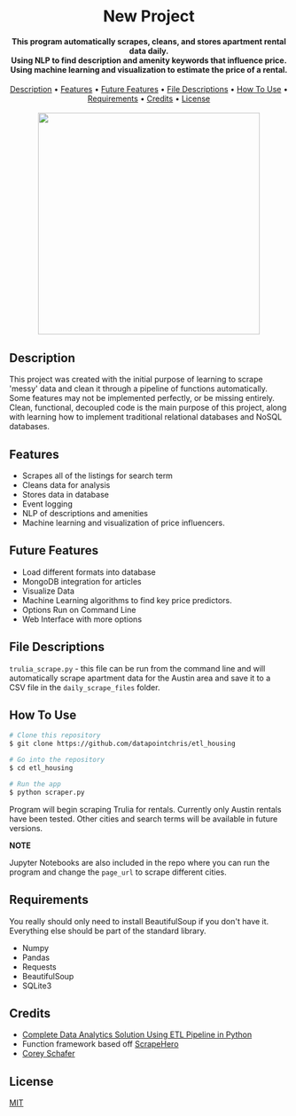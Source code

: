 
<h1 align="center">
  New Project
  <br>
</h1>

<h4 align="center">This program automatically scrapes, cleans, and stores apartment rental data daily.<br />
Using NLP to find description and amenity keywords that influence price.<br />
Using machine learning and visualization to estimate the price of a rental.</h4>

<p align="center">
	<a href="#description">Description</a> •
	<a href="#features">Features</a> •
	<a href="#future-features">Future Features</a> •
	<a href="#file-descriptions">File Descriptions</a> •
	<a href="#how-to-use">How To Use</a> •
	<a href="#requirements">Requirements</a> •
	<a href="#credits">Credits</a> •
	<a href="#license">License</a>
<br />
<br />
<img src='images/pipeline.jpg' height=400>
</p>


## Description

This project was created with the initial purpose of learning to scrape 'messy' data and clean it through a pipeline of functions automatically.  Some features may not be implemented perfectly, or be missing entirely.  Clean, functional, decoupled code is the main purpose of this project, along with learning how to implement traditional relational databases and NoSQL databases.


## Features

* Scrapes all of the listings for search term
* Cleans data for analysis
* Stores data in database
* Event logging
* NLP of descriptions and amenities
* Machine learning and visualization of price influencers.


## Future Features

* Load different formats into database
* MongoDB integration for articles
* Visualize Data
* Machine Learning algorithms to find key price predictors.
* Options Run on Command Line
* Web Interface with more options


## File Descriptions

`trulia_scrape.py` - this file can be run from the command line and will automatically scrape apartment data for the Austin area and save it to a CSV file in the `daily_scrape_files` folder.



## How To Use


```bash
# Clone this repository
$ git clone https://github.com/datapointchris/etl_housing

# Go into the repository
$ cd etl_housing

# Run the app
$ python scraper.py
```

Program will begin scraping Trulia for rentals.  Currently only Austin rentals have been tested.  Other cities and search terms will be available in future versions.

**NOTE**

Jupyter Notebooks are also included in the repo where you can run the program and change the `page_url` to scrape different cities.


## Requirements

You really should only need to install BeautifulSoup if you don't have it.  Everything else should be part of the standard library.

- Numpy
- Pandas
- Requests
- BeautifulSoup
- SQLite3


## Credits

- [Complete Data Analytics Solution Using ETL Pipeline in Python](https://medium.com/datadriveninvestor/complete-data-analytics-solution-using-etl-pipeline-in-python-edd6580de24b)
- Function framework based off [ScrapeHero](https://www.scrapehero.com/web-scraping-tutorials/)
- [Corey Schafer](https://www.youtube.com/channel/UCCezIgC97PvUuR4_gbFUs5g)


## License

[MIT](https://tldrlegal.com/license/mit-license)